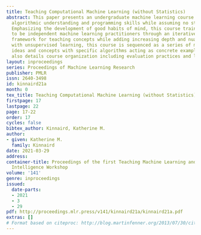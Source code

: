 ```yaml
---
title: Teaching Computational Machine Learning (without Statistics)
abstract: This paper presents an undergraduate machine learning course that emphasizes
  algorithmic understanding and programming skills while assuming no statistical training.
  Emphasizing the development of good habits of mind, this course trains students
  to be independent machine learning practitioners through an iterative, cyclical
  framework for teaching concepts while adding increasing depth and nuance. Beginning
  with unsupervised learning, this course is sequenced as a series of machine learning
  ideas and concepts with specific algorithms acting as concrete examples. This paper
  also details course organization including evaluation practices and logistics.
layout: inproceedings
series: Proceedings of Machine Learning Research
publisher: PMLR
issn: 2640-3498
id: kinnaird21a
month: 0
tex_title: Teaching Computational Machine Learning (without Statistics)
firstpage: 17
lastpage: 22
page: 17-22
order: 17
cycles: false
bibtex_author: Kinnaird, Katherine M.
author:
- given: Katherine M.
  family: Kinnaird
date: 2021-03-29
address:
container-title: Proceedings of the first Teaching Machine Learning and Artificial
  Intelligence Workshop
volume: '141'
genre: inproceedings
issued:
  date-parts:
  - 2021
  - 3
  - 29
pdf: http://proceedings.mlr.press/v141/kinnaird21a/kinnaird21a.pdf
extras: []
# Format based on citeproc: http://blog.martinfenner.org/2013/07/30/citeproc-yaml-for-bibliographies/
---
```

